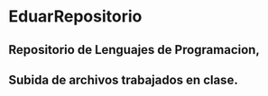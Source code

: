 # EduarRepositorio
## Repositorio de Lenguajes de Programacion,
## Subida de archivos trabajados en clase.
